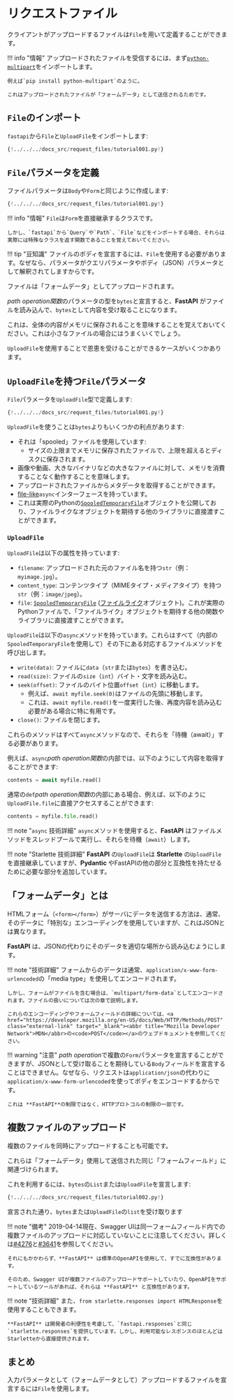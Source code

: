 # リクエストファイル

クライアントがアップロードするファイルは`File`を用いて定義することができます。

!!! info "情報"
    アップロードされたファイルを受信するには、まず<a href="https://andrew-d.github.io/python-multipart/" class="external-link" target="_blank">`python-multipart`</a>をインポートします。

    例えば`pip install python-multipart`のように。

    これはアップロードされたファイルが「フォームデータ」として送信されるためです。

## `File`のインポート

`fastapi`から`File`と`UploadFile`をインポートします:

```Python hl_lines="1"
{!../../../docs_src/request_files/tutorial001.py!}
```

## `File`パラメータを定義

ファイルパラメータは`Body`や`Form`と同じように作成します:

```Python hl_lines="7"
{!../../../docs_src/request_files/tutorial001.py!}
```

!!! info "情報"
    `File`は`Form`を直接継承するクラスです。

    しかし、`fastapi`から`Query`や`Path`、`File`などをインポートする場合、それらは実際には特殊なクラスを返す関数であることを覚えておいてください。

!!! tip "豆知識"
    ファイルのボディを宣言するには、`File`を使用する必要があります。なぜなら、パラメータがクエリパラメータやボディ（JSON）パラメータとして解釈されてしますからです。

ファイルは「フォームデータ」としてアップロードされます。

*path operation関数*のパラメータの型を`bytes`と宣言すると、**FastAPI** がファイルを読み込んで、`bytes`として内容を受け取ることになります。

これは、全体の内容がメモリに保存されることを意味することを覚えておいてください。これは小さなファイルの場合にはうまくいくでしょう。

`UploadFile`を使用することで恩恵を受けることができるケースがいくつかあります。

## `UploadFile`を持つ`File`パラメータ

`File`パラメータを`UploadFile`型で定義します:

```Python hl_lines="12"
{!../../../docs_src/request_files/tutorial001.py!}
```

`UploadFile`を使うことは`bytes`よりもいくつかの利点があります:

* それは「spooled」ファイルを使用しています:
    * サイズの上限までメモリに保存されたファイルで、上限を超えるとディスクに保存されます。
* 画像や動画、大きなバイナリなどの大きなファイルに対して、メモリを消費することなく動作することを意味します。
* アップロードされたファイルからメタデータを取得することができます。
* <a href="https://docs.python.org/3/glossary.html#term-file-like-object" class="external-link" target="_blank">file-like</a>`async`インターフェースを持っています。
* これは実際のPythonの<a href="https://docs.python.org/3/library/tempfile.html#tempfile.SpooledTemporaryFile" class="external-link" target="_blank">`SpooledTemporaryFile`</a>オブジェクトを公開しており、ファイルライクなオブジェクトを期待する他のライブラリに直接渡すことができます。

### `UploadFile`

`UploadFile`は以下の属性を持っています:

* `filename`: アップロードされた元のファイル名を持つ`str`（例：`myimage.jpg`）。
* `content_type`: コンテンツタイプ（MIMEタイプ・メディアタイプ）を持つ`str`（例：`image/jpeg`）。
* `file`: <a href="https://docs.python.org/3/library/tempfile.html#tempfile.SpooledTemporaryFile" class="external-link" target="_blank">`SpooledTemporaryFile`</a> (<a href="https://docs.python.org/3/glossary.html#term-file-like-object" class="external-link" target="_blank">ファイルライク</a>オブジェクト)。これが実際のPythonファイルで、「ファイルライク」オブジェクトを期待する他の関数やライブラリに直接渡すことができます。

`UploadFile`は以下の`async`メソッドを持っています。これらはすべて（内部の`SpooledTemporaryFile`を使用して）その下にある対応するファイルメソッドを呼び出します。

* `write(data)`: ファイルに`data`（`str`または`bytes`）を書き込む。
* `read(size)`: ファイルの`size`（`int`）バイト・文字を読み込む。
* `seek(offset)`: ファイルのバイト位置`offset`（`int`）に移動します。
    * 例えば、`await myfile.seek(0)`はファイルの先頭に移動します。
    * これは、`await myfile.read()`を一度実行した後、再度内容を読み込む必要がある場合に特に有用です。
* `close()`: ファイルを閉じます。

これらのメソッドはすべて`async`メソッドなので、それらを「待機（await）」する必要があります。

例えば、`async`*path operation関数*の内部では、以下のようにして内容を取得することができます:

```Python
contents = await myfile.read()
```

通常の`def`*path operation関数*の内部にある場合、例えば、以下のように`UploadFile.file`に直接アクセスすることができます:

```Python
contents = myfile.file.read()
```

!!! note "`async` 技術詳細"
    `async`メソッドを使用すると、**FastAPI** はファイルメソッドをスレッドプールで実行し、それらを待機（`await`）します。

!!! note "Starlette 技術詳細"
    **FastAPI** の`UploadFile`は **Starlette** の`UploadFile`を直接継承していますが、**Pydantic** やFastAPIの他の部分と互換性を持たせるために必要な部分を追加しています。

## 「フォームデータ」とは

HTMLフォーム（`<form></form>`）がサーバにデータを送信する方法は、通常、そのデータに「特別な」エンコーディングを使用していますが、これはJSONとは異なります。

**FastAPI** は、JSONの代わりにそのデータを適切な場所から読み込むようにします。

!!! note "技術詳細"
    フォームからのデータは通常、`application/x-www-form-urlencoded`の「media type」を使用してエンコードされます。

    しかし、フォームがファイルを含む場合は、`multipart/form-data`としてエンコードされます。ファイルの扱いについては次の章で説明します。

    これらのエンコーディングやフォームフィールドの詳細については、<a href="https://developer.mozilla.org/en-US/docs/Web/HTTP/Methods/POST" class="external-link" target="_blank"><abbr title="Mozilla Developer Network">MDN</abbr>の<code>POST</code></a>のウェブドキュメントを参照してください。

!!! warning "注意"
    *path operation*で複数の`Form`パラメータを宣言することができますが、JSONとして受け取ることを期待している`Body`フィールドを宣言することはできません。なぜなら、リクエストは`application/json`の代わりに`application/x-www-form-urlencoded`を使ってボディをエンコードするからです。

    これは **FastAPI**の制限ではなく、HTTPプロトコルの制限の一部です。

## 複数ファイルのアップロード

複数のファイルを同時にアップロードすることも可能です。

これらは「フォームデータ」使用して送信された同じ「フォームフィールド」に関連づけられます。

これを利用するには、`bytes`の`List`または`UploadFile`を宣言します:

```Python hl_lines="10 15"
{!../../../docs_src/request_files/tutorial002.py!}
```

宣言された通り、`bytes`または`UploadFile`の`list`を受け取ります

!!! note "備考"
    2019-04-14現在、Swagger UIは同一フォームフィールド内での複数ファイルのアップロードに対応していないことに注意してください。詳しくは<a href="https://github.com/swagger-api/swagger-ui/issues/4276" class="external-link" target="_blank">#4276</a>と<a href="https://github.com/swagger-api/swagger-ui/issues/3641" class="external-link" target="_blank">#3641</a>を参照してください。

    それにもかかわらず、**FastAPI** は標準のOpenAPIを使用して、すでに互換性があります。

    そのため、Swagger UIが複数ファイルのアップロードサポートしていたり、OpenAPIをサポートしているツールがあれば、それらは **FastAPI** と互換性があります。

!!! note "技術詳細"
    また、`from starlette.responses import HTMLResponse`を使用することもできます。

    **FastAPI** は開発者の利便性を考慮して、`fastapi.responses`と同じ`starlette.responses`を提供しています。しかし、利用可能なレスポンスのほとんどはStarletteから直接提供されます。

## まとめ

入力パラメータとして（フォームデータとして）アップロードするファイルを宣言するには`File`を使用します。
